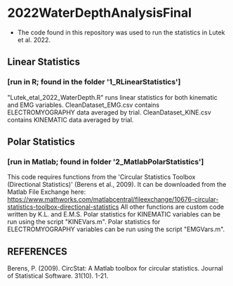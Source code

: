 # 2022WaterDepthAnalysisFinal 

- The code found in this repository was used to run the statistics in Lutek et al. 2022.

## Linear Statistics
### [run in R; found in the folder '1_RLinearStatistics']
"Lutek_etal_2022_WaterDepth.R" runs linear statistics for both kinematic and EMG variables.
CleanDataset_EMG.csv contains ELECTROMYOGRAPHY data averaged by trial.
CleanDataset_KINE.csv contains KINEMATIC data averaged by trial.


## Polar Statistics
### [run in Matlab; found in folder '2_MatlabPolarStatistics']
This code requires functions from the 'Circular Statistics Toolbox (Directional Statistics)' (Berens et al., 2009). It can be downloaded from the Matlab File Exchange here:
https://www.mathworks.com/matlabcentral/fileexchange/10676-circular-statistics-toolbox-directional-statistics
All other functions are custom code written by K.L. and E.M.S.
Polar statistics for KINEMATIC variables can be run using the script "KINEVars.m". 
Polar statistics for ELECTROMYOGRAPHY variables can be run using the script "EMGVars.m".


## REFERENCES
Berens, P. (2009). CircStat: A Matlab toolbox for circular statistics. Journal of Statistical Software. 31(10). 1-21.
